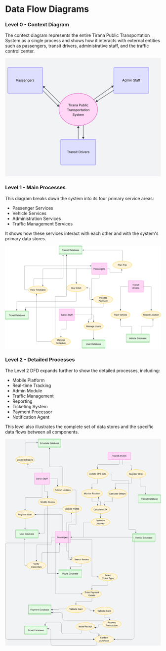 # Data Flow Diagrams

### Level 0 - Context Diagram

The context diagram represents the entire Tirana Public Transportation System as a single process and shows how it interacts with external entities such as passengers, transit drivers, administrative staff, and the traffic control center.


![Level 0 DFD](diagrams/DataFlowDiagramL0.svg)

### Level 1 - Main Processes

This diagram breaks down the system into its four primary service areas:
- Passenger Services
- Vehicle Services
- Administration Services
- Traffic Management Services

It shows how these services interact with each other and with the system's primary data stores.

![Level 1 DFD](diagrams/DataFlowDiagramL1.svg)

### Level 2 - Detailed Processes

The Level 2 DFD expands further to show the detailed processes, including:
- Mobile Platform
- Real-time Tracking
- Admin Module
- Traffic Management
- Reporting
- Ticketing System
- Payment Processor
- Notification Agent

This level also illustrates the complete set of data stores and the specific data flows between all components.

![Level 2 DFD](diagrams/DataFlowDiagramL2.svg)

